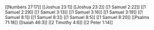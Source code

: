 [[Numbers 27:17]]
[[Joshua 23:1]]
[[Joshua 23:2]]
[[1 Samuel 2:22]]
[[1 Samuel 2:29]]
[[1 Samuel 3:13]]
[[1 Samuel 3:16]]
[[1 Samuel 3:19]]
[[1 Samuel 8:1]]
[[1 Samuel 8:3]]
[[1 Samuel 8:5]]
[[1 Samuel 8:20]]
[[Psalms 71:18]]
[[Isaiah 46:3]]
[[2 Timothy 4:6]]
[[2 Peter 1:14]]
